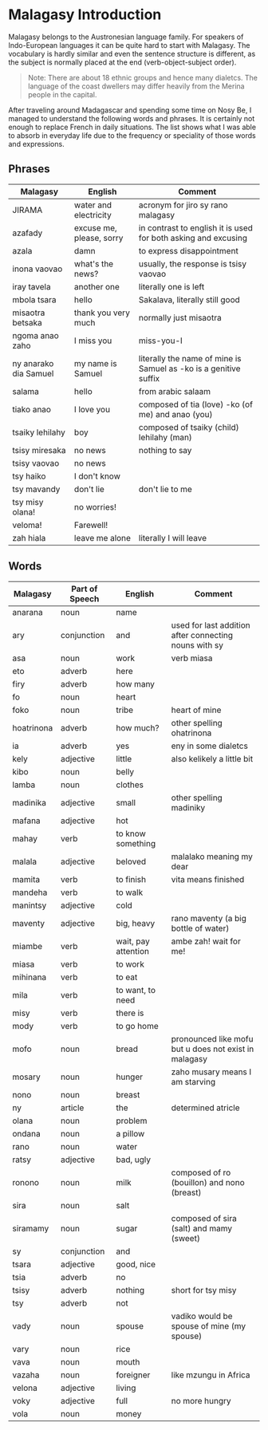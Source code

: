 
# Malagasy Introduction
Malagasy belongs to the Austronesian language family. 
For speakers of Indo-European languages it can be quite hard to start with Malagasy.
The vocabulary is hardly similar and even the sentence structure is different, 
as the subject is normally placed at the end (verb-object-subject order).

> Note: There are about 18 ethnic groups and hence many dialetcs. The language of the coast dwellers may differ heavily from the Merina people in the capital.

After traveling around Madagascar and spending some time on Nosy Be, 
I managed to understand the following words and phrases.
It is certainly not enough to replace French in daily situations. 
The list shows what I was able to absorb in everyday life due to the frequency or speciality 
of those words and expressions.


## Phrases

| Malagasy             | English              | Comment              |
-----------------------|----------------------|-----------------------
| JIRAMA               | water and electricity | acronym for jiro sy rano malagasy |
| azafady              | excuse me, please, sorry | in contrast to english it is used for both asking and excusing |
| azala                | damn                 | to express disappointment |
| inona vaovao         | what's the news?     | usually, the response is tsisy vaovao |
| iray tavela          | another one          | literally one is left |
| mbola tsara          | hello                | Sakalava, literally still good |
| misaotra betsaka     | thank you very much  | normally just misaotra |
| ngoma anao zaho      | I miss you           | miss-you-I           |
| ny anarako dia Samuel | my name is Samuel    | literally the name of mine is Samuel as -ko is a genitive suffix |
| salama               | hello                | from arabic salaam   |
| tiako anao           | I love you           | composed of tia (love) -ko (of me) and anao (you) |
| tsaiky lehilahy      | boy                  | composed of tsaiky (child) lehilahy (man) |
| tsisy miresaka       | no news              | nothing to say       |
| tsisy vaovao         | no news              |                      |
| tsy haiko            | I don't know         |                      |
| tsy mavandy          | don't lie            | don't lie to me      |
| tsy misy olana!      | no worries!          |                      |
| veloma!              | Farewell!            |                      |
| zah hiala            | leave me alone       | literally I will leave |

## Words

| Malagasy             | Part of Speech       | English              | Comment              |
-----------------------|----------------------|----------------------|-----------------------
| anarana              | noun                 | name                 |                      |
| ary                  | conjunction          | and                  | used for last addition after connecting nouns with sy |
| asa                  | noun                 | work                 | verb miasa           |
| eto                  | adverb               | here                 |                      |
| firy                 | adverb               | how many             |                      |
| fo                   | noun                 | heart                |                      |
| foko                 | noun                 | tribe                | heart of mine        |
| hoatrinona           | adverb               | how much?            | other spelling ohatrinona |
| ia                   | adverb               | yes                  | eny in some dialetcs |
| kely                 | adjective            | little               | also kelikely a little bit |
| kibo                 | noun                 | belly                |                      |
| lamba                | noun                 | clothes              |                      |
| madinika             | adjective            | small                | other spelling madiniky |
| mafana               | adjective            | hot                  |                      |
| mahay                | verb                 | to know something    |                      |
| malala               | adjective            | beloved              | malalako meaning my dear |
| mamita               | verb                 | to finish            | vita means finished  |
| mandeha              | verb                 | to walk              |                      |
| manintsy             | adjective            | cold                 |                      |
| maventy              | adjective            | big, heavy           | rano maventy (a big bottle of water) |
| miambe               | verb                 | wait, pay attention  | ambe zah! wait for me! |
| miasa                | verb                 | to work              |                      |
| mihinana             | verb                 | to eat               |                      |
| mila                 | verb                 | to want, to need     |                      |
| misy                 | verb                 | there is             |                      |
| mody                 | verb                 | to go home           |                      |
| mofo                 | noun                 | bread                | pronounced like mofu but u does not exist in malagasy |
| mosary               | noun                 | hunger               | zaho musary means I am starving |
| nono                 | noun                 | breast               |                      |
| ny                   | article              | the                  | determined atricle   |
| olana                | noun                 | problem              |                      |
| ondana               | noun                 | a pillow             |                      |
| rano                 | noun                 | water                |                      |
| ratsy                | adjective            | bad, ugly            |                      |
| ronono               | noun                 | milk                 | composed of ro (bouillon) and nono (breast) |
| sira                 | noun                 | salt                 |                      |
| siramamy             | noun                 | sugar                | composed of sira (salt) and mamy (sweet) |
| sy                   | conjunction          | and                  |                      |
| tsara                | adjective            | good, nice           |                      |
| tsia                 | adverb               | no                   |                      |
| tsisy                | adverb               | nothing              | short for tsy misy   |
| tsy                  | adverb               | not                  |                      |
| vady                 | noun                 | spouse               | vadiko would be spouse of mine (my spouse) |
| vary                 | noun                 | rice                 |                      |
| vava                 | noun                 | mouth                |                      |
| vazaha               | noun                 | foreigner            | like mzungu in Africa |
| velona               | adjective            | living               |                      |
| voky                 | adjective            | full                 | no more hungry       |
| vola                 | noun                 | money                |                      |

